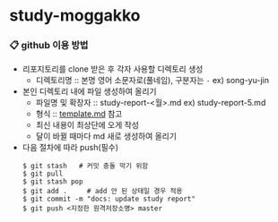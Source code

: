 # study-moggakko
### 📋 github 이용 방법
- 리포지토리를 clone 받은 후 각자 사용할 디렉토리 생성
  - 디렉토리명 :: 본명 영어 소문자로(풀네임), 구분자는 `-` ex) song-yu-jin
- 본인 디렉토리 내에 파일 생성하여 올리기
    - 파일명 및 확장자 :: study-report-<월>.md ex) study-report-5.md
    - 형식 :: [template.md](https://github.com/yu-jin-song/study-moggakko/blob/master/template.md) 참고
    - 최신 내용이 최상단에 오게 작성
    - 달이 바뀔 때마다 md 새로 생성하여 올리기
- 다음 절차에 따라 push(필수)
  ``` shell
  $ git stash   # 커밋 충돌 막기 위함
  $ git pull
  $ git stash pop
  $ git add .     # add 안 된 상태일 경우 적용
  $ git commit -m "docs: update study report"
  $ git push <지정한 원격저장소명> master
  ```
